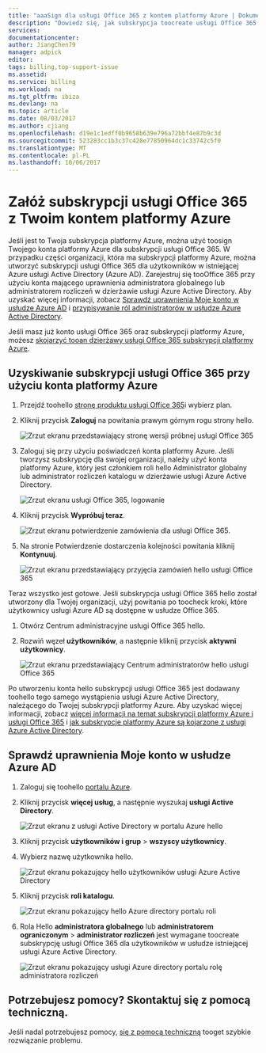 ```yaml
---
title: "aaaSign dla usługi Office 365 z kontem platformy Azure | Dokumentacja firmy Microsoft"
description: "Dowiedz się, jak subskrypcja toocreate usługi Office 365 przy użyciu konta platformy Azure"
services: 
documentationcenter: 
author: JiangChen79
manager: adpick
editor: 
tags: billing,top-support-issue
ms.assetid: 
ms.service: billing
ms.workload: na
ms.tgt_pltfrm: ibiza
ms.devlang: na
ms.topic: article
ms.date: 08/03/2017
ms.author: cjiang
ms.openlocfilehash: d19e1c1edff0b9658b639e796a72bbf4e87b9c3d
ms.sourcegitcommit: 523283cc1b3c37c428e77850964dc1c33742c5f0
ms.translationtype: MT
ms.contentlocale: pl-PL
ms.lasthandoff: 10/06/2017
---
```

# <a name="sign-up-for-an-office-365-subscription-with-your-azure-account"></a>Załóż subskrypcji usługi Office 365 z Twoim kontem platformy Azure
Jeśli jest to Twoja subskrypcja platformy Azure, można użyć toosign Twojego konta platformy Azure dla subskrypcji usługi Office 365. W przypadku części organizacji, która ma subskrypcji platformy Azure, można utworzyć subskrypcji usługi Office 365 dla użytkowników w istniejącej Azure usługi Active Directory (Azure AD). Zarejestruj się tooOffice 365 przy użyciu konta mającego uprawnienia administratora globalnego lub administratorem rozliczeń w dzierżawie usługi Azure Active Directory. Aby uzyskać więcej informacji, zobacz [Sprawdź uprawnienia Moje konto w usłudze Azure AD](#RoleInAzureAD) i [przypisywanie ról administratorów w usłudze Azure Active Directory](../active-directory/active-directory-assign-admin-roles.md).

Jeśli masz już konto usługi Office 365 oraz subskrypcji platformy Azure, możesz [skojarzyć tooan dzierżawy usługi Office 365 subskrypcji platformy Azure](billing-add-office-365-tenant-to-azure-subscription.md).

## <a name="get-an-office-365-subscription-by-using-your-azure-account"></a>Uzyskiwanie subskrypcji usługi Office 365 przy użyciu konta platformy Azure

1. Przejdź toohello [stronę produktu usługi Office 365](https://products.office.com/business)i wybierz plan.
2. Kliknij przycisk **Zaloguj** na powitania prawym górnym rogu strony hello.

    ![Zrzut ekranu przedstawiający stronę wersji próbnej usługi Office 365](./media/billing-use-existing-azure-account-office-365-subscription/12-office-365-trial-page.png)
3. Zaloguj się przy użyciu poświadczeń konta platformy Azure. Jeśli tworzysz subskrypcję dla swojej organizacji, należy użyć konta platformy Azure, który jest członkiem roli hello Administrator globalny lub administrator rozliczeń katalogu w dzierżawie usługi Azure Active Directory.

    ![Zrzut ekranu usługi Office 365, logowanie](./media/billing-use-existing-azure-account-office-365-subscription/13-office-365-sign-in.png)
4. Kliknij przycisk **Wypróbuj teraz**.

    ![Zrzut ekranu potwierdzenie zamówienia dla usługi Office 365.](./media/billing-use-existing-azure-account-office-365-subscription/14-office-365-confirm-your-order.png)
5. Na stronie Potwierdzenie dostarczenia kolejności powitania kliknij **Kontynuuj**.

    ![Zrzut ekranu przedstawiający przyjęcia zamówień hello usługi Office 365](./media/billing-use-existing-azure-account-office-365-subscription/15-office-365-order-receipt.png)

Teraz wszystko jest gotowe. Jeśli subskrypcja usługi Office 365 hello został utworzony dla Twojej organizacji, użyj powitania po toocheck kroki, które użytkownicy usługi Azure AD są dostępne w usłudze Office 365.

1. Otwórz Centrum administracyjne usługi Office 365 hello.
2. Rozwiń węzeł **użytkowników**, a następnie kliknij przycisk **aktywni użytkownicy**.

    ![Zrzut ekranu przedstawiający Centrum administratorów hello usługi Office 365](./media/billing-use-existing-azure-account-office-365-subscription/16-office-365-admin-center-users.png)

Po utworzeniu konta hello subskrypcji usługi Office 365 jest dodawany toohello tego samego wystąpienia usługi Azure Active Directory, należącego do Twojej subskrypcji platformy Azure. Aby uzyskać więcej informacji, zobacz [więcej informacji na temat subskrypcji platformy Azure i usługi Office 365](billing-use-existing-office-365-account-azure-subscription.md#more-about-subs) i [jak subskrypcje platformy Azure są kojarzone z usługi Azure Active Directory](../active-directory/active-directory-how-subscriptions-associated-directory.md).

## <a id="RoleInAzureAD"></a>Sprawdź uprawnienia Moje konto w usłudze Azure AD
1. Zaloguj się toohello [portalu Azure](https://portal.azure.com/).
2. Kliknij przycisk **więcej usług**, a następnie wyszukaj **usługi Active Directory**.

    ![Zrzut ekranu z usługi Active Directory w portalu Azure hello](./media/billing-use-existing-azure-account-office-365-subscription/billing-more-services-active-directory.png)
3. Kliknij przycisk **użytkowników i grup** > **wszyscy użytkownicy**.
4. Wybierz nazwę użytkownika hello. 

    ![Zrzut ekranu pokazujący hello użytkowników usługi Azure Active Directory](./media/billing-use-existing-azure-account-office-365-subscription/billing-users-groups.png)

5. Kliknij przycisk **roli katalogu**.
  
    ![Zrzut ekranu pokazujący hello Azure directory portalu roli](./media/billing-use-existing-azure-account-office-365-subscription/billing-user-directory-role.png)
6.  Rola Hello **administratora globalnego** lub **administratorem ograniczonym** > **administrator rozliczeń** jest wymagane toocreate subskrypcję usługi Office 365 dla użytkowników w usłudze istniejącej usługi Azure Active Directory.

    ![Zrzut ekranu pokazujący usługi Azure directory portalu rolę administratora rozliczeń](./media/billing-use-existing-azure-account-office-365-subscription/billing-directoryrole-limited.png)

## <a name="need-help-contact-support"></a>Potrzebujesz pomocy? Skontaktuj się z pomocą techniczną.
Jeśli nadal potrzebujesz pomocy, [się z pomocą techniczną](https://portal.azure.com/?#blade/Microsoft_Azure_Support/HelpAndSupportBlade) tooget szybkie rozwiązanie problemu. 
